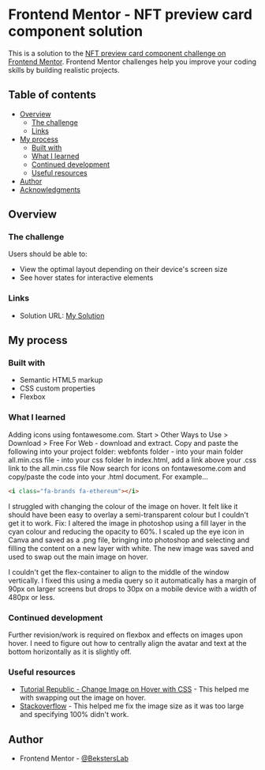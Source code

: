 # Frontend Mentor - NFT preview card component solution

This is a solution to the [NFT preview card component challenge on Frontend Mentor](https://www.frontendmentor.io/challenges/nft-preview-card-component-SbdUL_w0U). Frontend Mentor challenges help you improve your coding skills by building realistic projects.

## Table of contents

- [Overview](#overview)
  - [The challenge](#the-challenge)
  - [Links](#links)
- [My process](#my-process)
  - [Built with](#built-with)
  - [What I learned](#what-i-learned)
  - [Continued development](#continued-development)
  - [Useful resources](#useful-resources)
- [Author](#author)
- [Acknowledgments](#acknowledgments)

## Overview

### The challenge

Users should be able to:

- View the optimal layout depending on their device's screen size
- See hover states for interactive elements

### Links

- Solution URL: [My Solution](https://beksterslab.github.io/...................../)
<!-- Make sure to update above link -->

## My process

### Built with

- Semantic HTML5 markup
- CSS custom properties
- Flexbox

### What I learned

Adding icons using fontawesome.com.
Start > Other Ways to Use > Download > Free For Web - download and extract.
Copy and paste the following into your project folder:
webfonts folder - into your main folder
all.min.css file - into your css folder
In index.html, add a link above your .css link to the all.min.css file
Now search for icons on fontawesome.com and copy/paste the code into your .html document. For example...

```html
<i class="fa-brands fa-ethereum"></i>
```

I struggled with changing the colour of the image on hover. It felt like it should have been easy to overlay a semi-transparent colour but I couldn't get it to work.
Fix: I altered the image in photoshop using a fill layer in the cyan colour and reducing the opacity to 60%. I scaled up the eye icon in Canva and saved as a .png file, bringing into photoshop and selecting and filling the content on a new layer with white.
The new image was saved and used to swap out the main image on hover.

I couldn't get the flex-container to align to the middle of the window vertically. I fixed this using a media query so it automatically has a margin of 90px on larger screens but drops to 30px on a mobile device with a width of 480px or less.

### Continued development

Further revision/work is required on flexbox and effects on images upon hover.
I need to figure out how to centrally align the avatar and text at the bottom horizontally as it is slightly off.

### Useful resources

- [Tutorial Republic - Change Image on Hover with CSS](https://www.tutorialrepublic.com/faq/how-to-change-image-on-hover-with-css.php) - This helped me with swapping out the image on hover.
- [Stackoverflow](https://stackoverflow.com/questions/18606473/css-scale-down-image-to-fit-in-containing-div-without-specifing-original-size) - This helped me fix the image size as it was too large and specifying 100% didn't work.

## Author

- Frontend Mentor - [@BekstersLab](https://www.frontendmentor.io/profile/BekstersLab)
